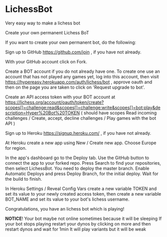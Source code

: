 # LichessBot
Very easy way to make a lichess bot

Create your own permanent Lichess BoT

If you want to create your own permanent bot, do the following:

Sign up to GitHub https://github.com/join , if you have not already.

With your GitHub account  click on Fork.

Create a BOT account if you do not already have one. To create one use an account that has not played any games yet, log into this account, then visit https://hypereasy.herokuapp.com/auth/lichess/bot , approve oauth and then on the page you are taken to click on 'Request upgrade to bot'. 

Create an API access token with your BOT account at https://lichess.org/account/oauth/token/create?scopes[]=challenge:read&scopes[]=challenge:write&scopes[]=bot:play&description=Hyper%20Bot%20TOKEN ( should have scopes Read incoming challenges / Create, accept, decline challenges / Play games with the bot API )

Sign up to Heroku https://signup.heroku.com/ , if you have not already.

At Heroku create a new app using New / Create new app. Choose Europe for region.

In the app's dashboard go to the Deploy tab. Use the GitHub button to connect the app to your forked repo. Press Search to find your repositories, then select LichessBot. You need to deploy the master branch. Enable Automatic Deploys and press Deploy Branch, for the initial deploy. Wait for the build to finish.

In Heroku Settings / Reveal Config Vars create a new variable TOKEN and set its value to your newly created access token, then create a new variable BOT_NAME and set its value to your bot's lichess username.


Congratulations, you have an lichess bot which is playing!

**NOTICE**!
Your bot maybe not online sometimes because it will be sleeping
If your bot stops playing restart your dynos by clicking on more and then restart dynos and wait for 1min
It will play variants but it will be weak
